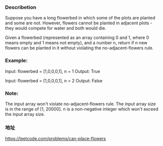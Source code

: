 ### Describetion
Suppose you have a long flowerbed in which some of the plots are planted and some are not. However, 
flowers cannot be planted in adjacent plots - they would compete for water and both would die.

Given a flowerbed (represented as an array containing 0 and 1, where 0 means empty and 1 means not empty), 
and a number n, return if n new flowers can be planted in it without violating the no-adjacent-flowers rule.

### Example:
Input: flowerbed = [1,0,0,0,1], n = 1
Output: True

Input: flowerbed = [1,0,0,0,1], n = 2
Output: False

### Note:
The input array won't violate no-adjacent-flowers rule.
The input array size is in the range of [1, 20000].
n is a non-negative integer which won't exceed the input array size.

### 地址
https://leetcode.com/problems/can-place-flowers
